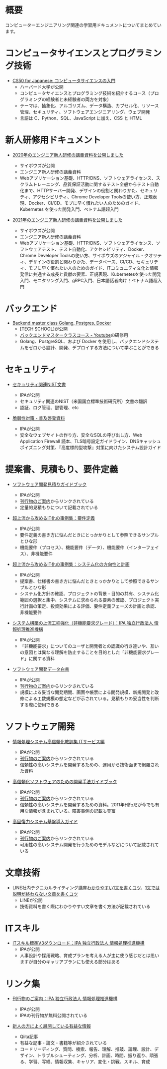 # 概要

コンピューターエンジニアリング関連の学習用ドキュメントについてまとめています。

# コンピュータサイエンスとプログラミング技術

- [CS50 for Japanese: コンピュータサイエンスの入門](https://cs50.jp/)
  - ハーバード大学が公開
  - コンピュータサイエンスとプログラミング技術を紹介するコース（プログラミングの経験者と未経験者の両方を対象）
  - テーマは、抽象化、アルゴリズム、データ構造、カプセル化、リソース管理、セキュリティ、ソフトウェアエンジニアリング、ウェブ開発
  - 言語は C、Python、SQL、JavaScript に加え、CSS と HTML

# 新人研修用ドキュメント

- [2020年のエンジニア新人研修の講義資料を公開しました](https://blog.cybozu.io/entry/2020/09/07/180000)
  - サイボウズが公開
  - エンジニア新人研修の講義資料
  - Webアプリケーション基礎、HTTP/DNS、ソフトウェアライセンス、スクラムトレーニング、品質保証活動に関するテスト全般からテスト自動化まで、HTTPサーバー開発、デザインの役割と関わりかた、セキュリティ、アクセシビリティ、Chrome Developer Toolsの使い方、正規表現、Docker、CI/CD、モブに早く慣れたい人のためのガイド、Kubernetes を使った開発入門、ベトナム語超入門

- [2021年のエンジニア新人研修の講義資料を公開しました](https://blog.cybozu.io/entry/2021/07/20/100000)
  - サイボウズが公開
  - エンジニア新人研修の講義資料
  - Webアプリケーション基礎、HTTP/DNS、ソフトウェアライセンス、ソフトウェアテスト、テスト自動化、アクセシビリティ、Docker、Chrome Developer Toolsの使い方、サイボウズのアジャイル・クオリティ、デザインの役割と関わりかた、データベース、CI/CD、セキュリティ、モブに早く慣れたい人のためのガイド、ITコミュニティ文化と情報発信に共通する成長と貢献の要素、正規表現、Kubernetesを使った開発入門、モニタリング入門、gRPC入門、日本語話者向け！ベトナム語超入門

# バックエンド

- [Backend master class Golang, Postgres, Docker](https://github.com/techschool/simplebank)
  - [TECH SCHOOL]が公開
  - [バックエンドマスタークラスコース - Youtube](https://github.com/techschool/simplebank)の研修用
  - Golang、PostgreSQL、および Docker を使用し、バックエンドシステムをゼロから設計、開発、デプロイする方法について学ぶことができる

# セキュリティ

- [セキュリティ関連NIST文書](https://www.ipa.go.jp/security/publications/nist/index.html)
  - IPAが公開
  - セキュリティ関連のNIST（米国国立標準技術研究所）文書の翻訳
  - 認証、ログ管理、鍵管理、etc

- [脆弱性対策 - 普及啓発資料](https://zenn.dev/koduki/articles/d36e18c41b4bd0)
  - IPAが公開
  - 安全なウェブサイトの作り方、安全なSQLの呼び出し方、Web Application Firewall 読本、TLS暗号設定ガイドライン、DNSキャッシュポイズニング対策、『高度標的型攻撃』対策に向けたシステム設計ガイド

# 提案書、見積もり、要件定義

- [ソフトウェア開発見積りガイドブック](https://www.ipa.go.jp/files/000005108.pdf)
  - IPAが公開
  - [刊行物のご案内](https://www.ipa.go.jp/ikc/publish/index.html)からリンクされている
  - 定量的見積もりについて記載されている

- [超上流から攻めるIT化の事例集：要件定義](https://www.ipa.go.jp/sec/softwareengineering/tool/ep/ep2.html)
  - IPAが公開
  - 要件定義の書き方に悩んだときにとっかかりとして参照できるサンプルとひな形
  - 機能要件（プロセス）、機能要件（データ）、機能要件（インターフェイス）、非機能要件

- [超上流から攻めるIT化の事例集：システム化の方向性と計画](https://www.ipa.go.jp/sec/softwareengineering/tool/ep/ep1.html)
  - IPAが公開
  - 提案書、仕様書の書き方に悩んだときとっかかりとして参照できるサンプルとひな形
  - システム化方針の確認、プロジェクトの背景・目的の共有、システム化範囲の選択と集中、システムに求められる要素の確認、プロジェクト実行計画の策定、投資効果による評価、要件定義フェーズの計画と承認、非機能要件

- [システム構築の上流工程強化（非機能要求グレード）：IPA 独立行政法人 情報処理推進機構](https://www.ipa.go.jp/sec/softwareengineering/std/ent03-b.html)
  - IPAが公開
  - 「非機能要求」についてのユーザと開発者との認識の行き違いや、互いの意図とは異なる理解を防止することを目的とした「非機能要求グレード」に関する資料

- [ソフトウェア開発データ白書](https://zenn.dev/koduki/articles/d36e18c41b4bd0)
  - IPAが公開
  - [刊行物のご案内](https://www.ipa.go.jp/ikc/publish/index.html)からリンクされている
  - 規模による妥当な開発期間、画面や帳票による開発規模、新規開発と改修による工数規模の想定などが示されている。見積もりの妥当性を判断する際に使用できる

# ソフトウェア開発

- [情報処理システム高信頼化教訓集 ITサービス編](https://www.ipa.go.jp/files/000071982.pdf)
  - IPAが公開
  - [刊行物のご案内](https://www.ipa.go.jp/ikc/publish/index.html)からリンクされている
  - 信頼性の高いシステムを開発するための、運用から技術面まで網羅された資料

- [高信頼化ソフトウェアのための開発手法ガイドブック](https://www.ipa.go.jp/files/000005144.pdf)
  - IPAが公開
  - [刊行物のご案内](https://www.ipa.go.jp/ikc/publish/index.html)からリンクされている
  - 信頼性の高いシステムを開発するための資料。2011年刊行だが今でも有用な情報が含まれている。障害事例の記載も豊富

- [高回復力システム基盤導入ガイド](https://www.ipa.go.jp/files/000004632.pdf)
  - IPAが公開
  - [刊行物のご案内](https://www.ipa.go.jp/ikc/publish/index.html)からリンクされている
  - 可用性の高いシステム開発を行うためのモデルなどについて記載されている

# 文章技術

- LINE社内テクニカルライティング講座[わかりやすい1文を書くコツ](https://engineering.linecorp.com/ja/blog/line-technical-writing-course/)、[1文では説明が終わらない文章を書くコツ](https://engineering.linecorp.com/ja/blog/line-technical-writing-course-2/)
  - LINEが公開
  - 技術資料を書く際にわかりやすい文章を書く方法が記載されている

# ITスキル

- [ITスキル標準V3ダウンロード：IPA 独立行政法人 情報処理推進機構](https://www.ipa.go.jp/jinzai/itss/download_V3_2011.html)
  - IPAが公開
  - 人事設計や採用戦略、育成プランを考える人が主に使う感じだとは思いますが自分のキャリアプランにも使える部分はある

# リンク集

- [刊行物のご案内：IPA 独立行政法人 情報処理推進機構](https://www.ipa.go.jp/ikc/publish/index.html)
  - IPAが公開
  - IPAの刊行物が無料公開されている

- [新人の方によく展開している有益な情報](https://qiita.com/kazuo_reve/items/d1a3f0ee48e24bba38f1)
  - Qiita記事
  - 有益な記事・論文・書籍等が紹介されている
  - コードリーディング、質問、検索、報告、理解、推敲、論理、設計、デザイン、トラブルシューティング、分析、計画、時間、振り返り、頑張る、学習、写経、情報収集、キャリア、変化・挑戦、スキル、育成

